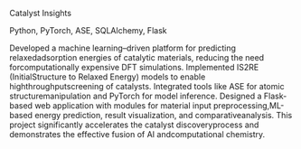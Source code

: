 Catalyst Insights

Python, PyTorch, ASE, SQLAlchemy, Flask

Developed a machine learning–driven platform for predicting
relaxedadsorption energies of catalytic materials, reducing the need
forcomputationally expensive DFT simulations. Implemented IS2RE
(InitialStructure to Relaxed Energy) models to enable highthroughputscreening
of catalysts. Integrated tools like ASE for
atomic structuremanipulation and PyTorch for model inference.
Designed a Flask-based web application with modules for material
input preprocessing,ML-based energy prediction, result visualization,
and comparativeanalysis. This project significantly accelerates the
catalyst discoveryprocess and demonstrates the effective fusion of
AI andcomputational chemistry.
